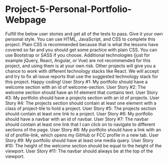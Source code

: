 # Project-5-Personal-Portfolio-Webpage
Fulfill the below user stories and get all of the tests to pass. Give it your own personal style.  You can use HTML, JavaScript, and CSS to complete this project. Plain CSS is recommended because that is what the lessons have covered so far and you should get some practice with plain CSS. You can use Bootstrap or SASS if you choose. Additional technologies (just for example jQuery, React, Angular, or Vue) are not recommended for this project, and using them is at your own risk. Other projects will give you a chance to work with different technology stacks like React. We will accept and try to fix all issue reports that use the suggested technology stack for this project. Happy coding!  User Story #1: My portfolio should have a welcome section with an id of welcome-section.  User Story #2: The welcome section should have an h1 element that contains text.  User Story #3: My portfolio should have a projects section with an id of projects.  User Story #4: The projects section should contain at least one element with a class of project-tile to hold a project.  User Story #5: The projects section should contain at least one link to a project.  User Story #6: My portfolio should have a navbar with an id of navbar.  User Story #7: The navbar should contain at least one link that I can click on to navigate to different sections of the page.  User Story #8: My portfolio should have a link with an id of profile-link, which opens my GitHub or FCC profile in a new tab.  User Story #9: My portfolio should have at least one media query.  User Story #10: The height of the welcome section should be equal to the height of the viewport.  User Story #11: The navbar should always be at the top of the viewport.
